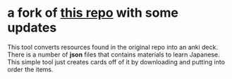 # a fork of [this repo](https://github.com/daigakulounge/nihongo-wa-jouzu-desu-ne) with some updates
This tool converts resources found in the original repo into an anki deck. There is a number of **json** files that contains materials to learn Japanese. This simple tool just creates cards off of it by downloading and putting into order the items.
